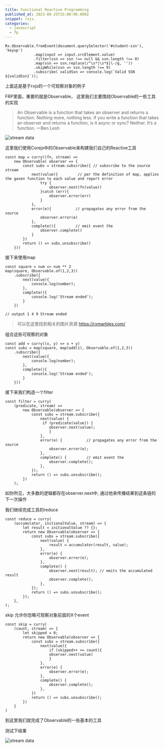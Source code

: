 ```yaml
---
title: Functional Reactive Programming
published_at: 2023-08-25T15:00:00.000Z
snippet: rxjs.
categories:
  - javascript
  - fp
---
```


    Rx.Observable.fromEvent(document.querySelector('#student-ssn'), 'keyup')    
                 .map(input => input.srcElement.value)    
                 .filter(ssn => ssn !== null && ssn.length !== 0)    
                 .map(ssn => ssn.replace(/^\s*|\s*$|\-/g, ''))    
                 .skipWhile(ssn => ssn.length !== 9)    
                 .subscribe( validSsn => console.log(`Valid SSN ${validSsn}`));


    
上面这是基于rxjs的一个可观察对象的例子

FRP里面，重要的就是Observable， 这里我们主要围绕Observable的一些工具的实现
> An Observable is a function that takes an observer and returns a function. Nothing more, nothing less. If you write a function that takes an observer and returns a function, is it async or sync? Neither. It’s a function.
—Ben Lesh

![stream data](/rxjs-01.jpg/)

这里我们使用Corejs中的Observable来构建我们自己的Reactive工具

    const map = curry((fn, stream) => 
        new Observable( observer => {
            const subs = stream.subscribe({ // subscribe to the source stream
                next(value){         // per the definition of map, applies the gaven function to each value and report error
                    try {
                        observer.next(fn(value))
                    }catch (err){
                        observer.error(err)
                    }
                },
                error(e){           // propagates any error from the source
                    observer.error(e)
                },
                complete(){         // emit event the 
                    observer.complete()
                }
            })
            return () => subs.unsubscribe()
        }))
接下来使用map

    const square = num => num ** 2
    map(square, Observable.of(1,2,3))
        .subscribe({
            next(value){
                console.log(number);
            },
            complete(){         
                console.log('Stream ended');
            }
        })

    // output 1 4 9 Stream ended

> 可以在这里找到相关的图片资源 https://rxmarbles.com/

组合这些可观察的对象

    const add = curry((x, y) => x + y)
    const subs = map(square, map(add(1), Observable.of(1,2,3))
        .subscribe({
            next(value){
                console.log(number);
            },
            complete(){         
                console.log('Stream ended');
            }
        }))
    
接下来我们构造一个filter

    const filter = curry(
        (predicate, stream) =>
            new Observable(observer => {
                const subs = stream.subscribe({
                    next(value) {
                     if (predicate(value)) {
                        observer.next(value);
                        }
                    },
                    error(e) {           // propagates any error from the source
                        observer.error(e);
                    },
                    complete() {         // emit event the
                        observer.complete();
                    },
                });
                return () => subs.unsubscribe();
            })
        );

如你所见，大多数的逻辑都存在observer.next中, 通过他来传播结果到这条链的下一次操作

我们继续完成工具的reduce
    
    const reduce = curry(
        (accumulator, initionalValue, stream) => {
            let result = initionalValue ?? {};
            return new Observable(observer => {
                const subs = stream.subscribe({
                    next(value) {
                        result = accumulator(result, value);
                    },
                    error(e) {
                        observer.error(e);
                    },
                    complete() {
                        observer.next(result); // emits the accumulated result
                        observer.complete();
                    },
                });
                return () => subs.unsubscribe();
            });
        },
    );

skip 允许你忽略可观察对象前面的X个event

    const skip = curry(
        (count, stream) => {
            let skipped = 0;
            return new Observable(observer => {
                const subs = stream.subscribe({
                    next(value){
                        if (skipped++ >= count){
                        observer.next(value)
                        }
                    },
                    error(e) {
                        observer.error(e);
                    },
                    complete() {
                        observer.complete();
                    },
                })
                return () => subs.unsubscribe();
            })
        }
    )

到这里我们就完成了Observable的一些基本的工具

测试下结果

![stream data](/observable.jpg/)
